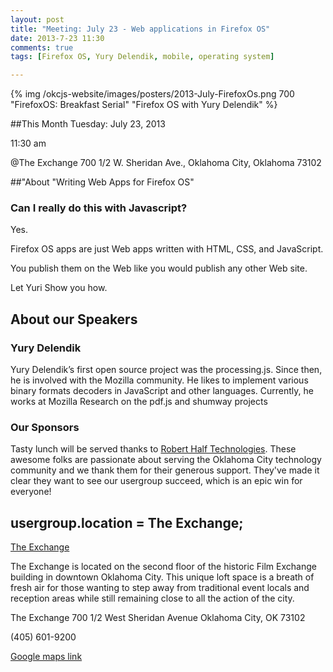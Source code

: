 ```yaml
---
layout: post
title: "Meeting: July 23 - Web applications in Firefox OS"
date: 2013-7-23 11:30
comments: true
tags: [Firefox OS, Yury Delendik, mobile, operating system]

---
```


{% img  /okcjs-website/images/posters/2013-July-FirefoxOs.png  700 "FirefoxOS: Breakfast Serial" "Firefox OS with Yury Delendik" %}


##This Month
Tuesday: July 23, 2013 

11:30 am

@The Exchange
700 1/2 W. Sheridan Ave.,
Oklahoma City, Oklahoma
73102




##"About "Writing Web Apps for Firefox OS" 

### Can I really do this with Javascript?

Yes.

Firefox OS apps are just Web apps written with HTML, CSS, and JavaScript.

You publish them on the Web like you would publish any other Web site.

Let Yuri Show you how.

<!-- more -->

## About our Speakers

### Yury Delendik
Yury Delendik’s first open source project was the processing.js. Since then, he is involved with the Mozilla community. He likes to implement various binary formats decoders in JavaScript and other languages. Currently, he works at Mozilla Research on the pdf.js and shumway projects
### Our Sponsors
Tasty lunch will be served thanks to [Robert Half Technologies](http://www.roberthalftechnology.com/). These awesome folks are passionate about serving the Oklahoma City technology community and we thank them for their generous support. They've made it clear they want to see our usergroup succeed, which is an epic win for everyone!

## usergroup.location = The Exchange;


[The Exchange](http://www.exchangeokc.com/) 

The Exchange is located on the second floor of the historic Film Exchange building in downtown Oklahoma City.  This unique loft space is a breath of fresh air for those wanting to step away from traditional event locals and reception areas while still remaining close to all the action of the city.

The Exchange
700 1/2 West Sheridan Avenue
Oklahoma City, OK 73102

(405) 601-9200    


[Google maps link](https://maps.google.com/maps?q=+700+West+Sheridan+Avenue+Oklahoma+City,+OK+73102&hl=en&sll=37.0625,-95.677068&sspn=83.75977,57.919922&hnear=700+W+Sheridan+Ave,+Oklahoma+City,+Oklahoma+73102&t=m&z=17)


